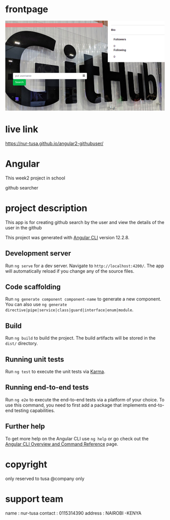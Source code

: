 # frontpage
 <img src="/src/assets/tusa1.png">
 
# live link
 https://nur-tusa.github.io/angular2-githubuser/

# Angular
This week2 project in school

github searcher


 
# project description
This app is for creating github search by the user and view the details of the user in the github

This project was generated with [Angular CLI](https://github.com/angular/angular-cli) version 12.2.8.

## Development server

Run `ng serve` for a dev server. Navigate to `http://localhost:4200/`. The app will automatically reload if you change any of the source files.

## Code scaffolding

Run `ng generate component component-name` to generate a new component. You can also use `ng generate directive|pipe|service|class|guard|interface|enum|module`.

## Build

Run `ng build` to build the project. The build artifacts will be stored in the `dist/` directory.

## Running unit tests

Run `ng test` to execute the unit tests via [Karma](https://karma-runner.github.io).

## Running end-to-end tests

Run `ng e2e` to execute the end-to-end tests via a platform of your choice. To use this command, you need to first add a package that implements end-to-end testing capabilities.

## Further help

To get more help on the Angular CLI use `ng help` or go check out the [Angular CLI Overview and Command Reference](https://angular.io/cli) page.

# copyright 
only reserved to tusa @company  only

# support team
name :  nur-tusa 
contact : 0115314390
address : NAIROBI -KENYA
